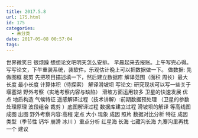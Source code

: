 ```yaml
---
title: 2017.5.8
url: 175.html
id: 175
categories:
  - 未分类
date: 2017-05-08 00:57:04
tags:
---
```


世界微笑日 很烦躁 想想论文吧明天怎么安排。 早晨起来去报账。上午写完心得。写写论文，下午重装系统，装软件。乐观估计晚上可以把数据做一下。 做数据: 先做图框 裁剪 先把项目描述填一下，然后建立数据库 解译范围（面积 周长）最大长度 最小长度 计算体积（待探索） 解译滑坡坝 写论文: 研究现状可以写一些关于堰塞湖 野外考察（实地考察内容与缺陷） 滑坡方面运用较多 卫星的快速发展 优点 地质构造 气候特征 遥感解译过程（技术讲解）:前期数据预处理 （卫星的参数 处理原理 波段组合 裁剪 ）底图解译过程 数据库建立过程 滑坡坝的解译 等高线图 成图 出图 野外考察内容:高程 定点 大小 现象 成因 照片 数据对比分析 特征 成因 类型（季节性 钙华 崩滑 冰川 ）重点分析 红星海 长海 七藏沟长海 九寨沟里再找一个 建议